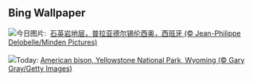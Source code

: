 ## Bing Wallpaper
![](https://www.bing.com/th?id=OHR.SilencioSpain_ZH-CN2955614478_UHD.jpg&w=1000)今日图片: &nbsp;[石英岩地层，普拉亚德尔锡伦西奥，西班牙 (© Jean-Philippe Delobelle/Minden Pictures)](https://www.bing.com/th?id=OHR.SilencioSpain_ZH-CN2955614478_UHD.jpg)
<br><br/>
![](https://www.bing.com/th?id=OHR.BisonSnow_EN-US6764351912_UHD.jpg&w=1000)Today: [American bison, Yellowstone National Park, Wyoming (© Gary Gray/Getty Images)](https://www.bing.com/th?id=OHR.BisonSnow_EN-US6764351912_UHD.jpg)
<br><br/>
